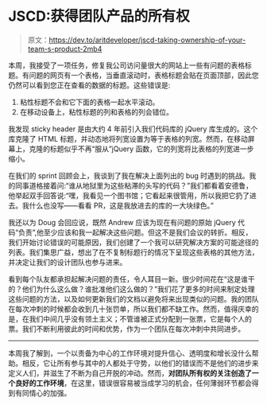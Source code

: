 # JSCD:获得团队产品的所有权

> 原文：<https://dev.to/aritdeveloper/jscd-taking-ownership-of-your-team-s-product-2mb4>

本周，我接受了一项任务，修复我公司访问量很大的网站上一些有问题的表格标题。有问题的网页有一个表格，当垂直滚动时，表格标题会贴在页面顶部，因此您仍然可以看到您正在查看的数据的标题。这些错误是:

1.  粘性标题不会和它下面的表格一起水平滚动。
2.  在移动设备上，粘性标题的列和表格的列会错位。

我发现 sticky header 是由大约 4 年前引入我们代码库的 jQuery 库生成的。这个库克隆了 HTML 标题，并动态地将列宽设置为等于表格的列宽。然而，在移动屏幕上，克隆的标题似乎不再“服从”jQuery 函数，它的列宽将比表格的列宽进一步缩小。

在我们的 sprint 回顾会上，我谈到了我在解决上面列出的 bug 时遇到的挑战。我的同事道格接着问:“谁从地狱里为这些粘滞的头写的代码？”我们都看着安德鲁，他举起双手回答说:“嘿，我看见一个图书馆；它看起来很管用，所以我把它扔了进去。我什么也没写——看看 PR，这是我放进去的库的一大块绿色。”

我还以为 Doug 会回应说，既然 Andrew 应该为现在有问题的原始 jQuery 代码“负责”,他至少应该和我一起解决这些问题。但这不是我们会议的转折。相反，我们开始讨论错误的可能原因，我们创建了一个我可以研究解决方案的可能途径的列表。我们集思广益，想出了在不复制标题行的情况下呈现这些表格的其他方法，并决定让我们的设计团队也参与进来。

看到每个队友都承担起解决问题的责任，令人耳目一新。很少时间花在“这是谁干的？他们为什么这么做？谁批准他们这么做的？”我们花了更多的时间来制定处理这些问题的方法，以及如何更新我们的文档以避免将来出现类似的问题。我的团队在每次冲刺的时候都会收到几十张罚单，所以我们都不缺工作。然而，值得庆幸的是，在我们中间几乎没有领土主义；不管谁被正式分配到一张票，它是每个人的票。我们不断利用彼此的时间和优势，作为一个团队在每次冲刺中共同进步。

* * *

本周我了解到，一个以责备为中心的工作环境对提升信心、透明度和增长没什么帮助。相反，它让所有参与其中的人都处于守势，以他们的错误而不是他们的进步来定义人们，并滋生了不断为自己开脱的冲动。然而，**对团队所有权的关注创造了一个良好的工作环境**，在这里，错误很容易被当成学习的机会，任何薄弱环节都会得到有同情心的加强。
